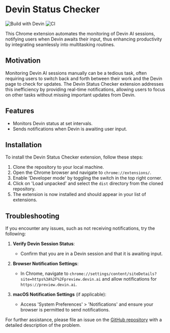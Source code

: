 # Devin Status Checker

![Build with Devin](https://img.shields.io/badge/Build%20with%20Devin-8A2BE2) ![CI](https://github.com/sotayamashita/devin-status-checker/actions/workflows/ci.yml/badge.svg)

This Chrome extension automates the monitoring of Devin AI sessions, notifying users when Devin awaits their input, thus enhancing productivity by integrating seamlessly into multitasking routines.

## Motivation

Monitoring Devin AI sessions manually can be a tedious task, often requiring users to switch back and forth between their work and the Devin page to check for updates. The Devin Status Checker extension addresses this inefficiency by providing real-time notifications, allowing users to focus on other tasks without missing important updates from Devin.

## Features

- Monitors Devin status at set intervals.
- Sends notifications when Devin is awaiting user input.

## Installation

To install the Devin Status Checker extension, follow these steps:

1. Clone the repository to your local machine.
2. Open the Chrome browser and navigate to `chrome://extensions/`.
3. Enable 'Developer mode' by toggling the switch in the top right corner.
4. Click on 'Load unpacked' and select the `dist` directory from the cloned repository.
5. The extension is now installed and should appear in your list of extensions.

## Troubleshooting

If you encounter any issues, such as not receiving notifications, try the following:

1. **Verify Devin Session Status**:
   - Confirm that you are in a Devin session and that it is awaiting input.

2. **Browser Notification Settings**:
   - In Chrome, navigate to `chrome://settings/content/siteDetails?site=https%3A%2F%2Fpreview.devin.ai` and allow notifications for `https://preview.devin.ai`.

3. **macOS Notification Settings** (if applicable):
   - Access 'System Preferences' > 'Notifications' and ensure your browser is permitted to send notifications.

For further assistance, please file an issue on the [GitHub repository](https://github.com/sotayamashita/devin-status-checker/issues) with a detailed description of the problem.
